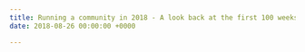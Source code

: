 ```yaml
---
title: Running a community in 2018 - A look back at the first 100 weeks
date: 2018-08-26 00:00:00 +0000

---
```

